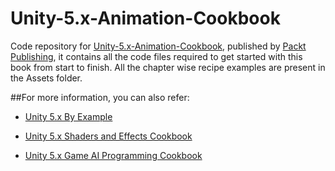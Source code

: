 # Unity-5.x-Animation-Cookbook
Code repository for [Unity-5.x-Animation-Cookbook](https://www.packtpub.com/game-development/unity-5x-animation-cookbook?utm_source=GitHub&utm_medium=repo&utm_campaign=9781785883910), published by [Packt Publishing](https://www.packtpub.com/), it contains all the code files required to get started with this book from start to finish. All the chapter wise recipe examples are present in the Assets folder.


##For more information, you can also refer:
* [Unity 5.x By Example](https://www.packtpub.com/game-development/unity-5x-example?utm_source=GitHub&utm_medium=repo&utm_campaign=9781785888380)

* [Unity 5.x Shaders and Effects Cookbook](https://www.packtpub.com/game-development/unity-5x-shaders-and-effects-cookbook?utm_source=GitHub&utm_medium=repo&utm_campaign=9781785285240)

* [Unity 5.x Game AI Programming Cookbook](https://www.packtpub.com/game-development/unity-5x-game-ai-programming-cookbook?utm_source=GitHub&utm_medium=repo&utm_campaign=9781783553570)


